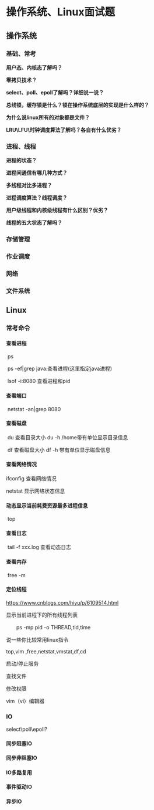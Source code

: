 # 操作系统、Linux面试题

## 操作系统

### 基础、常考

**用户态、内核态了解吗？**

**零拷贝技术？**

**select、poll、epoll了解吗？详细说一说？**

**总线锁，缓存锁是什么？锁在操作系统底层的实现是什么样的？**

**为什么说linux所有的对象都是文件？**

**LRU\LFU\时钟调度算法了解吗？各自有什么优劣？**

### 进程、线程

**进程的状态？**

**进程间通信有哪几种方式？**

**多线程对比多进程？**

**进程调度算法？线程调度？**

**用户级线程和内核级线程有什么区别？优劣？**

**线程的五大状态了解吗？**

### 存储管理



### 作业调度

### 网络

### 文件系统



## Linux

### 常考命令

#### 查看进程

​	ps

​	ps -ef|grep java:查看进程(这里指定java进程)

​	lsof -i:8080  查看进程和pid

#### 查看端口

​	netstat -an|grep 8080

#### 查看磁盘

​	du                  查看目录大小 du -h /home带有单位显示目录信息

​    df                  查看磁盘大小 df -h 带有单位显示磁盘信息

#### 查看网络情况

ifconfig          查看网络情况

netstat          显示网络状态信息

#### 动态显示当前耗费资源最多进程信息 

​	top

#### 查看日志

​	tail -f xxx.log 查看动态日志

#### 查看内存

​	free -m

#### 定位线程

https://www.cnblogs.com/hiyu/p/6109514.html

显示当前进程下的所有线程列表

　　ps -mp pid -o THREAD,tid,time

说一些你比较常用linux指令

top,vim ,free,netstat,vmstat,df,cd

启动/停止服务

查找文件

修改权限

vim（vi）编辑器

### IO

select\poll\epoll?

#### 同步阻塞IO

#### 同步非阻塞IO

#### IO多路复用

#### 事件驱动IO

#### 异步IO



